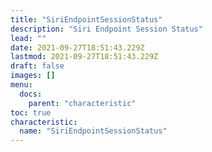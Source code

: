 ```yaml
---
title: "SiriEndpointSessionStatus"
description: "Siri Endpoint Session Status"
lead: ""
date: 2021-09-27T18:51:43.229Z
lastmod: 2021-09-27T18:51:43.229Z
draft: false
images: []
menu:
  docs:
    parent: "characteristic"
toc: true
characteristic:
  name: "SiriEndpointSessionStatus"
---
```

